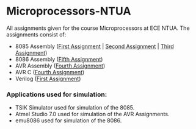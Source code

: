 # Microprocessors-NTUA
All assignments given for the course Microprocessors at ECE NTUA.
The assignments consist of:
  * 8085 Assembly ([First Assignment](https://github.com/BeenCoding/Microprocessors-NTUA/tree/master/First%20Assignment) | [Second Assignment](https://github.com/BeenCoding/Microprocessors-NTUA/tree/master/Second%20Assignment) | [Third Assignment](https://github.com/BeenCoding/Microprocessors-NTUA/tree/master/Third%20Assignment))
  * 8086 Assembly ([Fifth Assignment](https://github.com/BeenCoding/Microprocessors-NTUA/tree/master/Fifth%20Assignment))
  * AVR Assembly ([Fourth Assignment](https://github.com/BeenCoding/Microprocessors-NTUA/tree/master/Fourth%20Assignment))
  * AVR C ([Fourth Assignment](https://github.com/BeenCoding/Microprocessors-NTUA/tree/master/Fourth%20Assignment))
  * Verilog ([First Assignment](https://github.com/BeenCoding/Microprocessors-NTUA/tree/master/First%20Assignment))

### Applications used for simulation:
* TSIK Simulator used for simulation of the 8085.
* Atmel Studio 7.0 used for simulation of the AVR Assignments.
* emu8086 used for simulation of the 8086.
